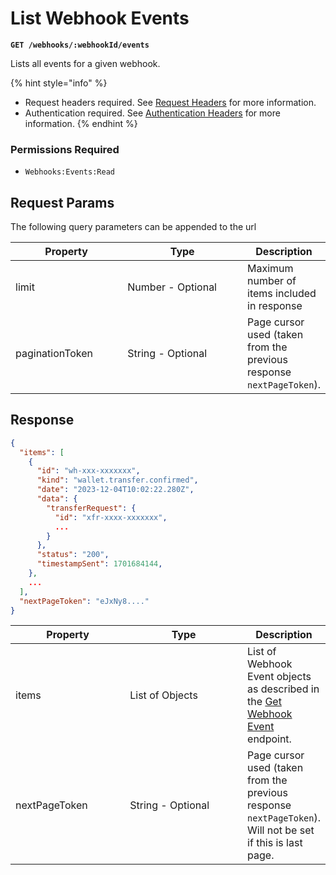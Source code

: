 # List Webhook Events

**`GET /webhooks/:webhookId/events`**

Lists all events for a given webhook.&#x20;

{% hint style="info" %}
* Request headers required. See [Request Headers](../../getting-started/request-headers.md) for more information.
* Authentication required. See [Authentication Headers](../../getting-started/request-headers.md#authentication-headers) for more information.
{% endhint %}

### Permissions Required

* `Webhooks:Events:Read`

## Request Params

The following query parameters can be appended to the url

<table data-full-width="true"><thead><tr><th width="169.33333333333331">Property</th><th width="193">Type</th><th>Description</th></tr></thead><tbody><tr><td>limit</td><td>Number - Optional</td><td>Maximum number of items included in response</td></tr><tr><td>paginationToken</td><td>String - Optional</td><td>Page cursor used (taken from the previous response <code>nextPageToken</code>).</td></tr></tbody></table>

## Response

```json
{
  "items": [
    {
      "id": "wh-xxx-xxxxxxx",
      "kind": "wallet.transfer.confirmed",
      "date": "2023-12-04T10:02:22.280Z",
      "data": {
        "transferRequest": {
          "id": "xfr-xxxx-xxxxxxx",
          ...
        }
      },
      "status": "200",
      "timestampSent": 1701684144,
    },
    ...
  ],
  "nextPageToken": "eJxNy8...."
}
```

<table data-full-width="true"><thead><tr><th width="177.33333333333331">Property</th><th width="193">Type</th><th>Description</th></tr></thead><tbody><tr><td>items</td><td>List of Objects</td><td>List of Webhook Event objects as described in the <a href="get-webhook-event.md#response">Get Webhook Event</a> endpoint.</td></tr><tr><td>nextPageToken</td><td>String - Optional</td><td>Page cursor used (taken from the previous response <code>nextPageToken</code>). Will not be set if this is last page.</td></tr></tbody></table>
